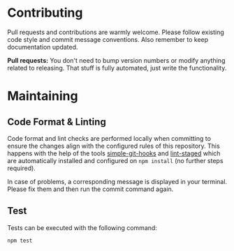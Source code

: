# Contributing

Pull requests and contributions are warmly welcome.
Please follow existing code style and commit message conventions. Also remember to keep documentation
updated.

**Pull requests:** You don't need to bump version numbers or modify anything related to releasing. That stuff is fully automated, just write the functionality.

# Maintaining

## Code Format & Linting

Code format and lint checks are performed locally when committing to ensure the changes align with the configured rules of this repository. This happens with the help of the tools [simple-git-hooks](https://github.com/toplenboren/simple-git-hooks) and [lint-staged](https://github.com/okonet/lint-staged) which are automatically installed and configured on `npm install` (no further steps required).

In case of problems, a corresponding message is displayed in your terminal.
Please fix them and then run the commit command again.

## Test

Tests can be executed with the following command:

```bash
npm test
```
